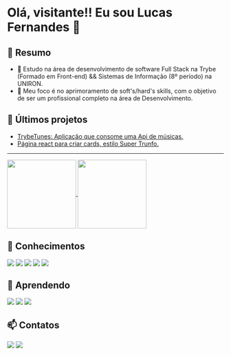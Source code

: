 <h1>Olá, visitante!! Eu sou Lucas Fernandes 👋</h1>
  <h2>👨 Resumo</h2>
  
- 🌱 Estudo na área de desenvolvimento de software Full Stack na Trybe (Formado em Front-end) && Sistemas de Informação (8º período) na UNIRON.
- 💬 Meu foco é no aprimoramento de soft's/hard's skills, com o objetivo de ser um profissional completo na área de Desenvolvimento.

 <h2>🚀  Últimos projetos </h2>
 
- [TrybeTunes: Aplicação que consome uma Api de músicas.](https://github.com/Lucas-Fer/trybetunes-project)
- [Página react para criar cards, estilo Super Trunfo.](https://github.com/Lucas-Fer/trunfo-game-project)
  
<hr>
<div>
<a href="https://github.com/anuraghazra/github-readme-stats">
  <img height='160em' align="center" src="https://github-readme-stats.vercel.app/api?username=lucas-fer&show_icons=true&theme=tokyonight"/>
</a>
<a href="https://github.com/anuraghazra/convoychat">
  <img height='160em' align="center" src="https://github-readme-stats.vercel.app/api/top-langs/?username=lucas-fer&theme=tokyonight&layout=compact"/>
</a>
</div>
<div>
  <h2>💪 Conhecimentos</h2>
  <img src='https://img.shields.io/badge/JavaScript-323330?style=for-the-badge&logo=javascript&logoColor=F7DF1E'>
  <img src='https://img.shields.io/badge/Python-3776AB?style=for-the-badge&logo=python&logoColor=white'>
  <img src='	https://img.shields.io/badge/React_Router-CA4245?style=for-the-badge&logo=react-router&logoColor=white'>
  <img src='https://img.shields.io/badge/React-20232A?style=for-the-badge&logo=react&logoColor=61DAFB'>
  <img src='https://img.shields.io/badge/React_Router-CA4245?style=for-the-badge&logo=react-router&logoColor=white'>
<div>
  <div>
<div>
  <h2>📝 Aprendendo</h2>
   <img src='https://img.shields.io/badge/Docker-2496ED?style=for-the-badge&logo=docker&logoColor=white'>
   <img src='https://img.shields.io/badge/Node.js-43853D?style=for-the-badge&logo=node.js&logoColor=white'>
   <img src='https://img.shields.io/badge/MongoDB-4EA94B?style=for-the-badge&logo=mongodb&logoColor=white'>
<div>
   <h2>📫 Contatos</h2>
   <a href="https://www.linkedin.com/in/lucas-sfer/" target="_blank">
   <img src="https://img.shields.io/badge/LinkedIn-0077B5?style=for-the-badge&logo=linkedin&logoColor=white" target="_blank"/></a>
    <a href="mailto:agentavery@sample.com" target="_blank">
   <img src="https://img.shields.io/badge/Gmail-D14836?style=for-the-badge&logo=gmail&logoColor=white" target="_blank"/></a>
  </div>

